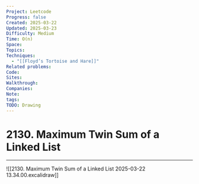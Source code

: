 ```yaml
---
Project: Leetcode
Progress: false
Created: 2025-03-22
Updated: 2025-03-23
Difficulty: Medium
Time: O(n)
Space: 
Topics: 
Techniques:
  - "[[Floyd’s Tortoise and Hare]]"
Related problems: 
Code: 
Sites: 
Walkthrough: 
Companies: 
Note: 
tags: 
TODO: Drawing
---
```

# 2130. Maximum Twin Sum of a Linked List
---
![[2130. Maximum Twin Sum of a Linked List 2025-03-22 13.34.00.excalidraw]]